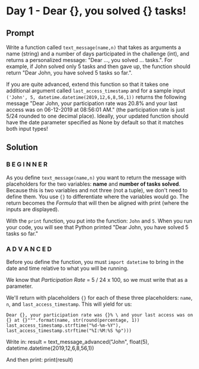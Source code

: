 # Day 1 - Dear {}, you solved {} tasks!

## Prompt

Write a function called `text_message(name,n)` that takes as arguments a name (string) and a number of days participated in the challenge (int), and returns a personalized message: "Dear ..., you solved ... tasks.". For example, if John solved only 5 tasks and then gave up, the function should return "Dear John, you have solved 5 tasks so far.".

If you are quite advanced, extend this function so that it takes one additional argument called `last_access_timestamp` and for a sample input `('John', 5, datetime.datetime(2019,12,6,8,56,1))` returns the following message "Dear John, your participation rate was 20.8% and your last access was on 06-12-2019 at 08:56:01 AM." (the participation rate is just 5/24 rounded to one decimal place). Ideally, your updated function should have the date parameter specified as None by default so that it matches both input types!

## Solution

### B E G I N N E R
As you define `text_message(name,n)` you want to return the message with placeholders for the two variables: **name** and **number of tasks solved**. Because this is two variables and not three (not a tuple), we don't need to define them. You use `{}` to differentiate where the variables would go. The return becomes the *Formula* that will then be aligned with print (where the inputs are displayed).

With the `print` function, you put into the function: `John` and `5`. When you run your code, you will see that Python printed "Dear John, you have solved 5 tasks so far."

### A D V A N C E D

Before you define the function, you must `import datetime` to bring in the date and time relative to what you will be running.

We know that *Participation Rate* = 5 / 24 x 100, so we must write that as a parameter.

We'll return with placeholders `{}` for each of these three placeholders: `name`, `n`, and `last_access_timestamp`. This will yield for us: 

`Dear {}, your participation rate was {}% \ and your last access was on {} at {}""".format(name, str(round(percentage, 1))
  last_access_timestamp.strftime("%d-%m-%Y"), 
  last_access_timestamp.strftime("%I:%M:%S %p")))`

Write in: result = text_message_advanced("John", float(5), datetime.datetime(2019,12,6,8,56,1))

And then print:
print(result)
